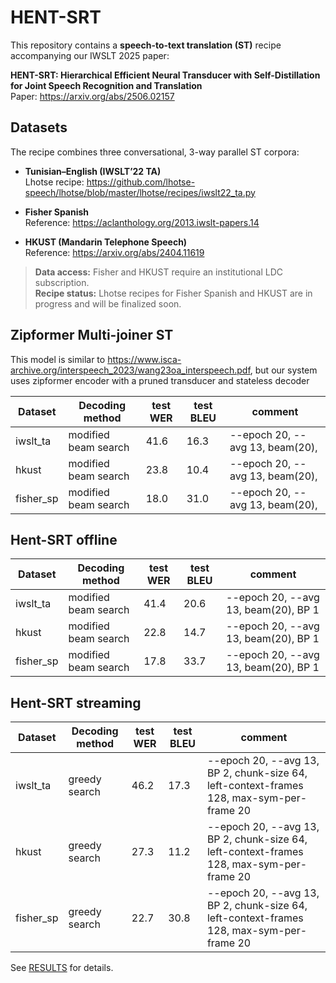 # HENT-SRT

This repository contains a **speech-to-text translation (ST)** recipe accompanying our IWSLT 2025 paper:

**HENT-SRT: Hierarchical Efficient Neural Transducer with Self-Distillation for Joint Speech Recognition and Translation**  
Paper: <https://arxiv.org/abs/2506.02157>

## Datasets

The recipe combines three conversational, 3-way parallel ST corpora:

- **Tunisian–English (IWSLT’22 TA)**  
  Lhotse recipe: <https://github.com/lhotse-speech/lhotse/blob/master/lhotse/recipes/iwslt22_ta.py>

- **Fisher Spanish**  
  Reference: <https://aclanthology.org/2013.iwslt-papers.14>

- **HKUST (Mandarin Telephone Speech)**  
  Reference: <https://arxiv.org/abs/2404.11619>

> **Data access:** Fisher and HKUST require an institutional LDC subscription.  
> **Recipe status:** Lhotse recipes for Fisher Spanish and HKUST are in progress and will be finalized soon.



## Zipformer Multi-joiner ST
This model is similar to https://www.isca-archive.org/interspeech_2023/wang23oa_interspeech.pdf, but 
our system uses zipformer encoder with a pruned transducer and stateless decoder

| Dataset    | Decoding method      | test WER | test BLEU | comment                                         |
| ---------- | -------------------- | -------- | --------- | ----------------------------------------------- |
| iwslt\_ta  | modified beam search | 41.6      | 16.3       | --epoch 20, --avg 13, beam(20),  |
| hkust      | modified beam search | 23.8      | 10.4       | --epoch 20, --avg 13, beam(20),  |
| fisher\_sp | modified beam search | 18.0      | 31.0       | --epoch 20, --avg 13, beam(20),  |


## Hent-SRT offline

| Dataset    | Decoding method      | test WER | test BLEU | comment                                         |
| ---------- | -------------------- | -------- | --------- | ----------------------------------------------- |
| iwslt\_ta  | modified beam search | 41.4      | 20.6       | --epoch 20, --avg 13, beam(20),  BP 1 |
| hkust      | modified beam search | 22.8      | 14.7       | --epoch 20, --avg 13, beam(20),  BP 1 |
| fisher\_sp | modified beam search | 17.8      | 33.7       | --epoch 20, --avg 13, beam(20),  BP 1 |

## Hent-SRT streaming

| Dataset    | Decoding method      | test WER | test BLEU | comment                                         |
| ---------- | -------------------- | -------- | --------- | ----------------------------------------------- |
| iwslt\_ta  | greedy search | 46.2      | 17.3       | --epoch 20, --avg 13, BP 2, chunk-size 64, left-context-frames 128, max-sym-per-frame 20  |
| hkust      | greedy search | 27.3      | 11.2       | --epoch 20, --avg 13, BP 2, chunk-size 64, left-context-frames 128, max-sym-per-frame 20|
| fisher\_sp | greedy search | 22.7      | 30.8     | --epoch 20, --avg 13, BP 2, chunk-size 64, left-context-frames 128, max-sym-per-frame 20 |

See [RESULTS](/egs/multi_conv_zh_es_ta/ST/RESULTS.md) for details.